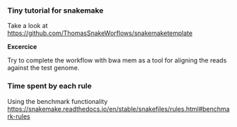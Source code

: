 ### Tiny tutorial for snakemake
Take a look at https://github.com/ThomasSnakeWorflows/snakemaketemplate

**Excercice**

Try to complete the workflow with bwa mem as a tool for aligning the reads against the test genome.

### Time spent by each rule
Using the benchmark functionality  
https://snakemake.readthedocs.io/en/stable/snakefiles/rules.html#benchmark-rules




